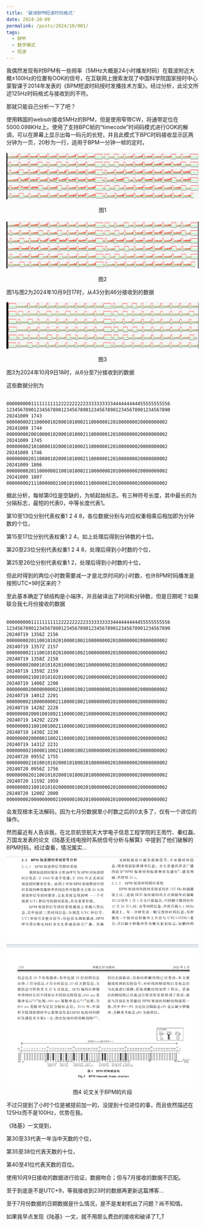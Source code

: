 ```yaml
---
title: '破译BPM短波时码格式'
date: 2024-10-09
permalink: /posts/2024/10/001/
tags:
  - BPM
  - 数字模式
  - 短波
---
```


我偶然发现有时BPM有一些频率（5MHz大概是24小时播发时码）在载波附近大概±100Hz的位置有OOK的信号，在互联网上搜索发现了中国科学院国家授时中心蒙智谋于2014年发表的《BPM短波时码授时发播技术方案》。经过分析，此论文所述125Hz时码格式与接收到的不符。

那就只能自己分析一下了吧？

使用韩国的websdr接收5MHz的BPM，但是使用窄带CW，将通带定位在5000.098KHz上。使用了支持BPC帧的“timecode”时间码模式进行OOK的解调，可以在屏幕上显示出每一码元的长短，并且此模式下BPC时码接收显示区两分钟为一页，20秒为一行，适用于BPM一分钟一帧的定时。

![Alt](https://raw.githubusercontent.com/BI4PYM/BI4PYM.github.io/refs/heads/master/images/202410091743%7E1744.png#pic_center)

<center>图1</center>

![Alt](https://raw.githubusercontent.com/BI4PYM/BI4PYM.github.io/refs/heads/master/images/202410091745%7E1746.png#pic_center)

<center>图2</center>

图1与图2为2024年10月9日17时，从43分到46分接收到的数据

![Alt](https://raw.githubusercontent.com/BI4PYM/BI4PYM.github.io/refs/heads/master/images/202410091806%7E1807.png#pic_center)

<center>图3</center>

图3为2024年10月9日18时，从6分至7分接收到的数据

这些数据分别为

<pre><code style="font-family: Consolas, Monaco, 'Andale Mono', monospace;">
000000000111111111122222222223333333333444444444455555555556
123456789012345678901234567890123456789012345678901234567890
20241009 1743
00000000211000001020001010002110000001201000000020000000002
20241009 1744
00000000200100001020001010002110000001201000000020000000002
20241009 1745
00000000210100001020001010002110000001201000000020000000002
20241009 1746
00000000201100001020001010002110000001201000000020000000002
20241009 1806
00000000201100000021001010002110000000201000000020000000002
20241009 1807
00000000211100000021001010002110000001201000000020000000002
</code></pre>

据此分析，每帧第0位是空缺的，为帧起始标志。有三种符号长度，其中最长的为分隔标志，最短的代表0，中等长度代表1。

第10至13位分别代表权重1 2 4 8，各位数据分别与对应权重相乘后相加即为分钟数的个位，

第15至17位分别代表权重1 2 4，如上处理后得到分钟数的十位。

第20至23位分别代表权重1 2 4 8，处理后得到小时数的个位，

第25至26位分别代表权重1 2，处理后得到小时数的十位，

但此时得到的两位小时数需要减一才是北京时间的小时数，也许BPM时码播发是按照UTC+9时区来的？

至此基本确定了帧结构是小端序，并且破译出了时间和分钟数，但是日期呢？如果联合我七月份接收的数据
<pre><code style="font-family: Consolas, Monaco, 'Andale Mono', monospace;">
000000000111111111122222222223333333333444444444455555555556
123456789012345678901234567890123456789012345678901234567890
20240719 1356Z 2156
00000000201100101020100001002100000000201000000020000000002
20240719 1357Z 2157
00000000211100101020100001002100000000201000000020000000002
20240719 1358Z 2158
00000000200010101020100001002100000000201000000020000000002
20240719 1359Z 2159
00000000210010101020100001002100000000201000000020000000002
20240719 1400Z 2200
00000000200000000021100001002100000000201000000020000000002
20240719 1401Z 2201
00000000210000000021100001002100000000201000000020000000002
20240719 1428Z 2228
00000000200010010021100001002100000000201000000020000000002
20240719 1429Z 2229
00000000210010010021100001002100000000201000000020000000002
20240719 1430Z 2230
00000000200000110021100001002100000000201000000020000000002
20240719 1431Z 2231
00000000210000110021100001002100000000201000000020000000002
20240720 0955Z 1755
00000000210100101020001010002010000000201000000020000000002
20240720 0956Z 1756
00000000201100101020001010002010000000201000000020000000002
20240720 1159Z 1959
00000000210010101020000001002010000000201000000020000000002
20240720 1200Z 2000
00000000200000000021000001002010000000201000000020000000002
</code></pre>

会发现根本无法解码，因为七月份数据里小时数之后的0太多了，仅有一个进位的操作。

然而最近有人告诉我，在北京航空航天大学电子信息工程学院的王雨竹、秦红磊、万国龙发表的论文《陆基无线电授时系统信号分析与解算》中提到了他们破解的BPM时码，经过查看，情况属实...

![Alt](https://raw.githubusercontent.com/BI4PYM/BI4PYM.github.io/refs/heads/master/images/dhdwyssbpm.png#pic_center)

<center>图4 论文关于BPM的片段</center>

不过只提到了小时个位是被提前加一的，没提到十位进位的事，而且依然描述在125Hz而不是100Hz，优势在我。

《陆基》一文提到，

第30至33代表一年当中天数的个位，

第35至38位代表天数的十位，

第40至41位代表天数的百位。

使用10月9日接收的数据进行验证，数据吻合；但与7月接收的数据不匹配。

至于到底是不是UTC+9，等我接收到23时的数据再更新这篇博客...

至于7月份数据的日期数据是什么情况，是不是发射机出了问题？尚不知情。

如果我早点发现《陆基》一文，就不用那么费劲的接收和破译了T_T
